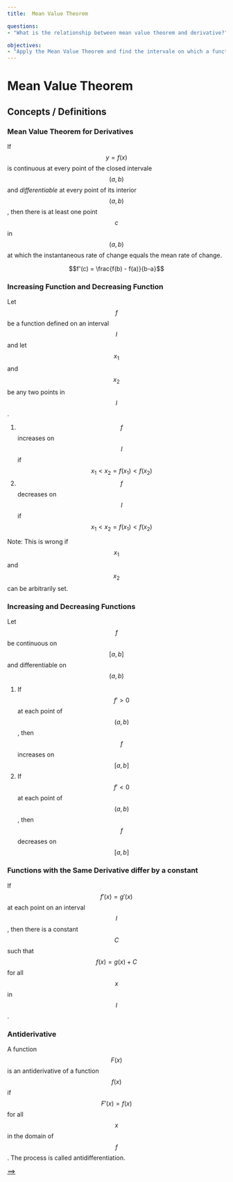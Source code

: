 ```yaml
---
title:  Mean Value Theorem

questions:
- "What is the relationship between mean value theorem and derivative?"

objectives:
- "Apply the Mean Value Theorem and find the intervale on which a function is increasing or decreasing"
---
```


# Mean Value Theorem


## Concepts / Definitions

### Mean Value Theorem for Derivatives
If $$y = f(x)$$ is continuous at every point of the closed intervale $$(a,b)$$ and _differentiable_ at every point of its interior $$(a,b)$$, then there is at least one point $$c$$ in $$(a, b)$$ at which the instantaneous rate of change equals the mean rate of change.

$$f'(c) = \frac{f(b) - f(a)}{b-a}$$

### Increasing Function and Decreasing Function
Let $$f$$ be a function defined on an interval $$I$$ and let $$x_1$$ and $$x_2$$ be any two points in $$I$$.
 1. $$f$$ increases on $$I$$ if $$x_1 < x_2 = f(x_1) < f(x_2)$$
 2. $$f$$ decreases on $$I$$ if $$x_1 < x_2 = f(x_1) < f(x_2)$$

Note: This is wrong if $$x_1$$ and $$x_2$$ can be arbitrarily set.

### Increasing and Decreasing Functions
Let $$f$$ be continuous on $$[a,b]$$ and differentiable on $$(a,b)$$
 1. If $$f'>0$$ at each point of $$(a,b)$$, then $$f$$ increases on $$[a,b]$$
 2. If $$f'<0$$ at each point of $$(a,b)$$, then $$f$$ decreases on $$[a,b]$$

### Functions with the Same Derivative differ by a constant
If $$f'(x) = g'(x)$$ at each point on an interval $$I$$, then there is a constant $$C$$ such that $$f(x) = g(x) + C$$ for all $$x$$ in $$I$$.

### Antiderivative
A function $$F(x)$$ is an antiderivative of a function $$f(x)$$ if $$F'(x) = f(x)$$ for all $$x$$ in the domain of $$f$$. The process is called antidifferentiation.

[==>](../061-using-derivatives-to-analyze-graphs-of-functions)
